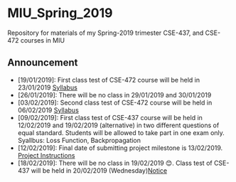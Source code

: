 # MIU_Spring_2019
Repository for materials of my Spring-2019 trimester CSE-437, and CSE-472 courses in MIU

## Announcement <br />
* [19/01/2019]: First class test of CSE-472 course will be held in 23/01/2019 <a href="./CSE-472/introduction_to_satellite.pdf">Syllabus</a>
* [26/01/2019]: There will be no class in 29/01/2019 and 30/01/2019
* [03/02/2019]: Second class test of CSE-472 course will be held in 06/02/2019 <a href="./CSE-472/global_system_for_mobile.pdf">Syllabus</a>
* [09/02/2019]: First class test of CSE-437 course will be held in 12/02/2019 and 19/02/2019 (alternative) in two different questions of equal standard. Students will be allowed to take part in one exam only. Syallbus: Loss Function, Backpropagation
* [12/02/2019]: Final date of submitting project milestone is 13/02/2019. <a href="https://github.com/Mahedi-61/MIU_Spring_2019/blob/master/CSE-437/coding_assignment_1.pdf">Project Instructions</a>
* [18/02/2019]: There will be no class in 19/02/2019 :blush:. Class test of CSE-437 will be held in 20/02/2019 (Wednesday)<a href="https://github.com/Mahedi-61/MIU_Spring_2019/blob/master/notice/18_02.JPEG">Notice</a>

